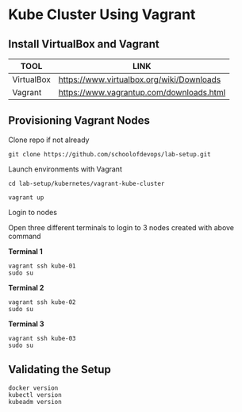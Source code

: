 # Kube Cluster Using Vagrant

## Install VirtualBox and Vagrant

| TOOL  |  LINK |
|---|---|
| VirtualBox  |   https://www.virtualbox.org/wiki/Downloads |
| Vagrant  | https://www.vagrantup.com/downloads.html   |  


## Provisioning Vagrant Nodes

Clone repo if not already

```
git clone https://github.com/schoolofdevops/lab-setup.git
```

Launch environments with Vagrant

```
cd lab-setup/kubernetes/vagrant-kube-cluster

vagrant up
```

Login to nodes

Open three different terminals to login to 3 nodes created with above command

**Terminal 1**
```
vagrant ssh kube-01
sudo su
```
**Terminal 2**

```
vagrant ssh kube-02
sudo su
```

**Terminal 3**

```
vagrant ssh kube-03
sudo su
```

## Validating the Setup
```
docker version
kubectl version
kubeadm version
```